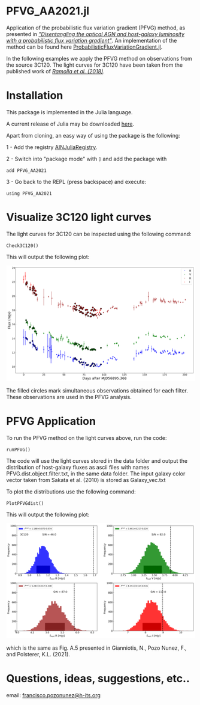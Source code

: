 # PFVG_AA2021.jl

Application of the probabilistic flux variation gradient (PFVG) method, as presented
in [*"Disentangling the optical AGN and host-galaxy luminosity with a probabilistic flux variation gradient"*](https://doi.org/10.1051/0004-6361/202141710). An implementation of the method can be found here [ProbabilisticFluxVariationGradient.jl](https://github.com/HITS-AIN/ProbabilisticFluxVariationGradient.jl).

In the following examples we apply the PFVG method on observations from the source
3C120. The light curves for 3C120 have been taken from the published work of [*Ramolla et al. (2018)*](https://doi.org/10.1051/0004-6361/201732081).


# Installation
This package is implemented in the Julia language. 

A current release of Julia may be downloaded [here](https://julialang.org/).

Apart from cloning, an easy way of using the package is the following:

1 - Add the registry [AINJuliaRegistry](https://github.com/HITS-AIN/AINJuliaRegistry).

2 - Switch into "package mode" with ```]``` and add the package with
```
add PFVG_AA2021
```
3 - Go back to the REPL (press backspace) and execute:
```
using PFVG_AA2021
```

# Visualize 3C120 light curves

The light curves for 3C120 can be inspected using the following command:

```
Check3C120()
```

This will output the following plot:

![](src/plots/lcs.png)

The filled circles mark simultaneous observations obtained for each filter. These observations are used in the
PFVG analysis.

# PFVG Application

To run the PFVG method on the light curves above, run the code:

```
runPFVG()
```

The code will use the light curves stored in the data folder and output the distribution
of host-galaxy fluxes as ascii files with names PFVG.dist.object.filter.txt, in the same data folder.
The input galaxy color vector taken from Sakata et al. (2010) is stored as Galaxy_vec.txt

To plot the distributions use the following command:

```
PlotPFVGdist()
```

This will output the following plot:

![](src/plots/pfvgdist.png)

which is the same as Fig. A.5 presented in Gianniotis, N., Pozo Nunez, F., and Polsterer, K.L. (2021).

# Questions, ideas, suggestions, etc..

email: francisco.pozonunez@h-its.org
